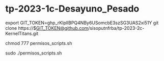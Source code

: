 # tp-2023-1c-Desayuno_Pesado

export GIT_TOKEN=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
git clone https://$GIT_TOKEN@github.com/sisoputnfrba/tp-2023-2c-KernelTitans.git

chmod 777 permisos_scripts.sh

sudo ./permisos_scripts.sh
